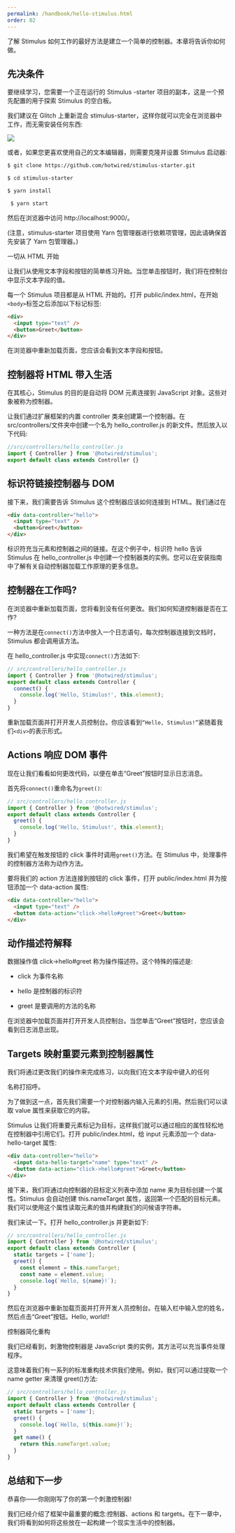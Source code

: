 ```yaml
---
permalink: /handbook/hello-stimulus.html
order: 02
---
```


了解 Stimulus 如何工作的最好方法是建立一个简单的控制器。本章将告诉你如何做。

## 先决条件

要继续学习，您需要一个正在运行的 Stimulus -starter 项目的副本，这是一个预先配置的用于探索 Stimulus 的空白板。

我们建议在 Glitch 上重新混合 stimulus-starter，这样你就可以完全在浏览器中工作，而无需安装任何东西:

![](https://calmkin-blog-markdown-note.oss-cn-hangzhou.aliyuncs.com/Typora/imgs202310101451416.gif#alt=IMG_256)

或者，如果您更喜欢使用自己的文本编辑器，则需要克隆并设置 Stimulus 启动器:

```bash
$ git clone https://github.com/hotwired/stimulus-starter.git

$ cd stimulus-starter

$ yarn install

 $ yarn start
```

然后在浏览器中访问 http://localhost:9000/。

(注意，stimulus-starter 项目使用 Yarn 包管理器进行依赖项管理，因此请确保首先安装了 Yarn 包管理器。)

一切从 HTML 开始

让我们从使用文本字段和按钮的简单练习开始。当您单击按钮时，我们将在控制台中显示文本字段的值。

每一个 Stimulus 项目都是从 HTML 开始的。打开 public/index.html，在开始`<body>`标签之后添加以下标记标签:

```html
<div>
  <input type="text" />
  <button>Greet</button>
</div>
```

在浏览器中重新加载页面，您应该会看到文本字段和按钮。

## 控制器将 HTML 带入生活

在其核心，Stimulus 的目的是自动将 DOM 元素连接到 JavaScript 对象。这些对象被称为控制器。

让我们通过扩展框架的内置 controller 类来创建第一个控制器。在 src/controllers/文件夹中创建一个名为 hello_controller.js 的新文件。然后放入以下代码:

```javascript
//src/controllers/hello_controller.js
import { Controller } from '@hotwired/stimulus';
export default class extends Controller {}
```

## 标识符链接控制器与 DOM

接下来，我们需要告诉 Stimulus 这个控制器应该如何连接到 HTML。我们通过在

```html
<div data-controller="hello">
  <input type="text" />
  <button>Greet</button>
</div>
```

标识符充当元素和控制器之间的链接。在这个例子中，标识符 hello 告诉 Stimulus 在 hello_controller.js 中创建一个控制器类的实例。您可以在安装指南中了解有关自动控制器加载工作原理的更多信息。

## 控制器在工作吗?

在浏览器中重新加载页面，您将看到没有任何更改。我们如何知道控制器是否在工作?

一种方法是在`connect()`方法中放入一个日志语句，每次控制器连接到文档时，Stimulus 都会调用该方法。

在 hello_controller.js 中实现`connect()`方法如下:

```javascript
// src/controllers/hello_controller.js
import { Controller } from '@hotwired/stimulus';
export default class extends Controller {
  connect() {
    console.log('Hello, Stimulus!', this.element);
  }
}
```

重新加载页面并打开开发人员控制台。你应该看到`“Hello, Stimulus!”`紧随着我们`<div>`的表示形式。

## Actions 响应 DOM 事件

现在让我们看看如何更改代码，以便在单击“Greet”按钮时显示日志消息。

首先将`connect()`重命名为`greet()`:

```javascript
// src/controllers/hello_controller.js
import { Controller } from '@hotwired/stimulus';
export default class extends Controller {
  greet() {
    console.log('Hello, Stimulus!', this.element);
  }
}
```

我们希望在触发按钮的 click 事件时调用`greet()`方法。在 Stimulus 中，处理事件的控制器方法称为动作方法。

要将我们的 action 方法连接到按钮的 click 事件，打开 public/index.html 并为按钮添加一个 data-action 属性:

```html
<div data-controller="hello">
  <input type="text" />
  <button data-action="click->hello#greet">Greet</button>
</div>
```

## 动作描述符解释

数据操作值 click->hello#greet 称为操作描述符。这个特殊的描述是:

- click 为事件名称

- hello 是控制器的标识符

- greet 是要调用的方法的名称

在浏览器中加载页面并打开开发人员控制台。当您单击“Greet”按钮时，您应该会看到日志消息出现。

## Targets 映射重要元素到控制器属性

我们将通过更改我们的操作来完成练习，以向我们在文本字段中键入的任何

名称打招呼。

为了做到这一点，首先我们需要一个对控制器内输入元素的引用。然后我们可以读取 value 属性来获取它的内容。

Stimulus 让我们将重要元素标记为目标，这样我们就可以通过相应的属性轻松地在控制器中引用它们。打开 public/index.html，给 input 元素添加一个 data-hello-target 属性:

```html
<div data-controller="hello">
  <input data-hello-target="name" type="text" />
  <button data-action="click->hello#greet">Greet</button>
</div>
```

接下来，我们将通过向控制器的目标定义列表中添加 name 来为目标创建一个属性。Stimulus 会自动创建 this.nameTarget 属性，返回第一个匹配的目标元素。我们可以使用这个属性读取元素的值并构建我们的问候语字符串。

我们来试一下。打开 hello_controller.js 并更新如下:

```javascript
// src/controllers/hello_controller.js
import { Controller } from '@hotwired/stimulus';
export default class extends Controller {
  static targets = ['name'];
  greet() {
    const element = this.nameTarget;
    const name = element.value;
    console.log(`Hello, ${name}!`);
  }
}
```

然后在浏览器中重新加载页面并打开开发人员控制台。在输入栏中输入您的姓名，然后点击“Greet”按钮。Hello, world!!

控制器简化重构

我们已经看到，刺激物控制器是 JavaScript 类的实例，其方法可以充当事件处理程序。

这意味着我们有一系列的标准重构技术供我们使用。例如，我们可以通过提取一个 name getter 来清理 greet()方法:

```javascript
// src/controllers/hello_controller.js
import { Controller } from '@hotwired/stimulus';
export default class extends Controller {
  static targets = ['name'];
  greet() {
    console.log(`Hello, ${this.name}!`);
  }
  get name() {
    return this.nameTarget.value;
  }
}
```

## 总结和下一步

恭喜你——你刚刚写了你的第一个刺激控制器!

我们已经介绍了框架中最重要的概念:控制器、actions 和 targets。在下一章中，我们将看到如何将这些放在一起构建一个现实生活中的控制器。
